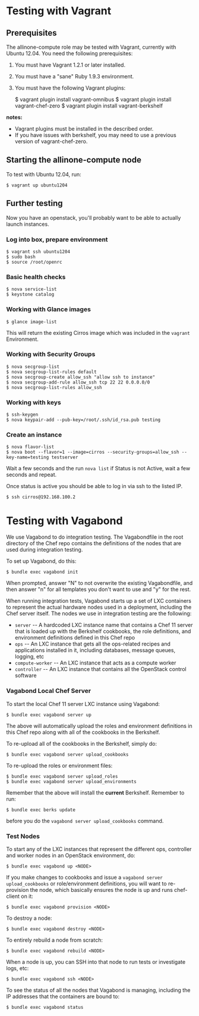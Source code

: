 # Testing with Vagrant #

## Prerequisites ##

The allinone-compute role may be tested with Vagrant, currently with Ubuntu 12.04. You need the following prerequisites:

1. You must have Vagrant 1.2.1 or later installed.
2. You must have a "sane" Ruby 1.9.3 environment.
3. You must have the following Vagrant plugins:

    $ vagrant plugin install vagrant-omnibus
    $ vagrant plugin install vagrant-chef-zero
    $ vagrant plugin install vagrant-berkshelf

__notes:__

* Vagrant plugins must be installed in the described order.
* If you have issues with berkshelf,  you may need to use a previous version of vagrant-chef-zero.

## Starting the allinone-compute node ##

To test with Ubuntu 12.04, run:

    $ vagrant up ubuntu1204

## Further testing ##

Now you have an openstack, you'll probably want to be able to actually launch instances.

### Log into box,  prepare environment ###

    $ vagrant ssh ubuntu1204
    $ sudo bash
    $ source /root/openrc

### Basic health checks ###

    $ nova service-list
    $ keystone catalog

### Working with Glance images ###

    $ glance image-list

This will return the existing Cirros image which was included in the `vagrant` Environment.

### Working with Security Groups ###

    $ nova secgroup-list
    $ nova secgroup-list-rules default
    $ nova secgroup-create allow_ssh "allow ssh to instance"
    $ nova secgroup-add-rule allow_ssh tcp 22 22 0.0.0.0/0
    $ nova secgroup-list-rules allow_ssh

### Working with keys ###

    $ ssh-keygen
    $ nova keypair-add --pub-key=/root/.ssh/id_rsa.pub testing

### Create an instance ###

    $ nova flavor-list
    $ nova boot --flavor=1 --image=cirros --security-groups=allow_ssh --key-name=testing testserver

Wait a few seconds and the run `nova list` if Status is not Active, wait a few seconds and repeat.

Once status is active you should be able to log in via ssh to the listed IP.

    $ ssh cirros@192.168.100.2


# Testing with Vagabond #

We use Vagabond to do integration testing. The Vagabondfile in the root
directory of the Chef repo contains the definitions of the nodes that
are used during integration testing.

To set up Vagabond, do this:

    $ bundle exec vagabond init

When prompted, answer "N" to not overwrite the existing Vagabondfile, and then
answer "n" for all templates you don't want to use and "y" for the rest.

When running integration tests, Vagabond starts up a set of LXC containers
to represent the actual hardware nodes used in a deployment, including the
Chef server itself. The nodes we use in integration testing are the
following:

* `server` -- A hardcoded LXC instance name that contains a Chef 11 server
              that is loaded up with the Berkshelf cookbooks, the role definitions,
              and environment definitions defined in this Chef repo
* `ops` -- An LXC instance that gets all the ops-related recipes and applications
           installed in it, including databases, message queues, logging, etc
* `compute-worker` -- An LXC instance that acts as a compute worker
* `controller` -- An LXC instance that contains all the OpenStack control software

### Vagabond Local Chef Server

To start the local Chef 11 server LXC instance using Vagabond:

    $ bundle exec vagabond server up

The above will automatically upload the roles and environment
definitions in this Chef repo along with all of the cookbooks
in the Berkshelf.

To re-upload all of the cookbooks in the Berkshelf, simply do:

    $ bundle exec vagabond server upload_cookbooks

To re-upload the roles or environment files:

    $ bundle exec vagabond server upload_roles
    $ bundle exec vagabond server upload_environments

Remember that the above will install the **current** Berkshelf. Remember to
run:

    $ bundle exec berks update

before you do the `vagabond server upload_cookbooks` command.

### Test Nodes

To start any of the LXC instances that represent the different ops, controller
and worker nodes in an OpenStack environment, do:

    $ bundle exec vagabond up <NODE>

If you make changes to cookbooks and issue a `vagabond server upload_cookbooks` or
role/environment definitions, you will want to re-provision the node, which basically
ensures the node is up and runs chef-client on it:

    $ bundle exec vagabond provision <NODE>

To destroy a node:

    $ bundle exec vagabond destroy <NODE>

To entirely rebuild a node from scratch:

    $ bundle exec vagabond rebuild <NODE>

When a node is up, you can SSH into that node to run tests or investigate logs, etc:

    $ bundle exec vagabond ssh <NODE>

To see the status of all the nodes that Vagabond is managing, including the IP addresses
that the containers are bound to:

    $ bundle exec vagabond status
